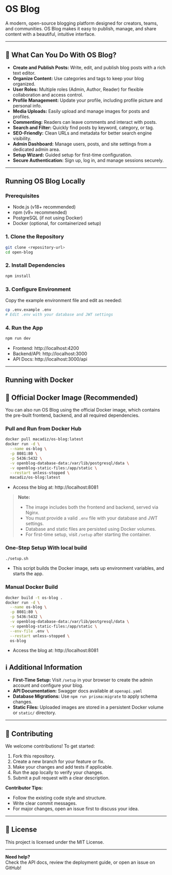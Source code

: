 # OS Blog

A modern, open-source blogging platform designed for creators, teams, and communities. OS Blog makes it easy to publish, manage, and share content with a beautiful, intuitive interface.

---

## 🚀 What Can You Do With OS Blog?

- **Create and Publish Posts:** Write, edit, and publish blog posts with a rich text editor.
- **Organize Content:** Use categories and tags to keep your blog organized.
- **User Roles:** Multiple roles (Admin, Author, Reader) for flexible collaboration and access control.
- **Profile Management:** Update your profile, including profile picture and personal info.
- **Media Uploads:** Easily upload and manage images for posts and profiles.
- **Commenting:** Readers can leave comments and interact with posts.
- **Search and Filter:** Quickly find posts by keyword, category, or tag.
- **SEO-Friendly:** Clean URLs and metadata for better search engine visibility.
- **Admin Dashboard:** Manage users, posts, and site settings from a dedicated admin area.
- **Setup Wizard:** Guided setup for first-time configuration.
- **Secure Authentication:** Sign up, log in, and manage sessions securely.

---

## Running OS Blog Locally

### Prerequisites

- Node.js (v18+ recommended)
- npm (v9+ recommended)
- PostgreSQL (if not using Docker)
- Docker (optional, for containerized setup)

### 1. Clone the Repository

```bash
git clone <repository-url>
cd open-blog
```

### 2. Install Dependencies

```bash
npm install
```

### 3. Configure Environment

Copy the example environment file and edit as needed:

```bash
cp .env.example .env
# Edit .env with your database and JWT settings
```

### 4. Run the App

```bash
npm run dev
```

- Frontend: http://localhost:4200
- Backend/API: http://localhost:3000
- API Docs: http://localhost:3000/api

---

## Running with Docker

## 🐳 Official Docker Image (Recommended)

You can also run OS Blog using the official Docker image, which contains the pre-built frontend, backend, and all required dependencies.

### Pull and Run from Docker Hub

```bash
docker pull macadiz/os-blog:latest
docker run -d \
  --name os-blog \
  -p 8081:80 \
  -p 5436:5432 \
  -v openblog-database-data:/var/lib/postgresql/data \
  -v openblog-static-files:/app/static \
  --restart unless-stopped \
  macadiz/os-blog:latest
```

- Access the blog at: http://localhost:8081

> **Note:**
> - The image includes both the frontend and backend, served via Nginx.
> - You must provide a valid `.env` file with your database and JWT settings.
> - Database and static files are persisted using Docker volumes.
> - For first-time setup, visit `/setup` after starting the container.

### One-Step Setup With local build

```bash
./setup.sh
```

- This script builds the Docker image, sets up environment variables, and starts the app.

### Manual Docker Build

```bash
docker build -t os-blog .
docker run -d \
  --name os-blog \
  -p 8081:80 \
  -p 5436:5432 \
  -v openblog-database-data:/var/lib/postgresql/data \
  -v openblog-static-files:/app/static \
  --env-file .env \
  --restart unless-stopped \
  os-blog
```

- Access the blog at: http://localhost:8081

## ℹ️ Additional Information

- **First-Time Setup:** Visit `/setup` in your browser to create the admin account and configure your blog.
- **API Documentation:** Swagger docs available at `openapi.yaml`
- **Database Migrations:** Use `npm run prisma:migrate` to apply schema changes.
- **Static Files:** Uploaded images are stored in a persistent Docker volume or `static/` directory.

---

## 🤝 Contributing

We welcome contributions! To get started:

1. Fork this repository.
2. Create a new branch for your feature or fix.
3. Make your changes and add tests if applicable.
4. Run the app locally to verify your changes.
5. Submit a pull request with a clear description.

**Contributor Tips:**
- Follow the existing code style and structure.
- Write clear commit messages.
- For major changes, open an issue first to discuss your idea.

---

## 📝 License

This project is licensed under the MIT License.

---

**Need help?**  
Check the API docs, review the deployment guide, or open an issue on GitHub!
